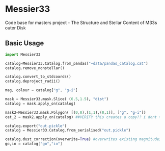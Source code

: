 # Messier33
Code base for masters project - The Structure and Stellar Content of M33s outer Disk

## Basic Usage

```python
import Messier33

catalog=Messier33.Catalog.from_pandas("~data/pandas_catalog.cat")
catalog.remove_nonstellar() 

catalog.convert_to_stdcoords()
catalog.deproject_radii()

mag, colour = catalog["g", "g-i"]

mask = Messier33.mask.Slice( (0.5,1.5), "dist")
catalog = mask.apply_on(catalog)

mask2=Messier33.mask.Polygon( [(0,0),(1,1),(0,1)], ["g", "g-i"])
cat_2 = mask2.apply_on(catalog) ##VERIFY this creates a copy?? i dont think it does

catalog.export("out.pickle")
catalog = Messier33.Catalog.from_serialised("out.pickle")

catalog.dust_correction(overwrite=True) #overwrites existing magnitudes
go,io = catalog["go","io"]

```
